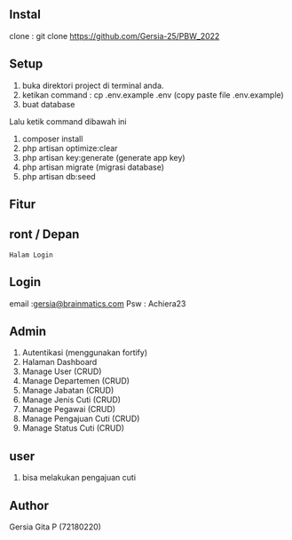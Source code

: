 
## Instal

clone : git clone https://github.com/Gersia-25/PBW_2022

## Setup
1. buka direktori project di terminal anda.
2. ketikan command : cp .env.example .env (copy paste file .env.example)
3. buat database

Lalu ketik command dibawah ini

1. composer install
2. php artisan optimize:clear
3. php artisan key:generate (generate app key)
4. php artisan migrate (migrasi database)
5. php artisan db:seed

## Fitur
## ront / Depan
    Halam Login
## Login
   email :gersia@brainmatics.com
   Psw : Achiera23
## Admin
1. Autentikasi (menggunakan fortify)
2. Halaman Dashboard
3. Manage User (CRUD)
4. Manage Departemen (CRUD)
5. Manage Jabatan (CRUD)
6. Manage Jenis Cuti  (CRUD)
7. Manage Pegawai (CRUD)
8. Manage Pengajuan Cuti (CRUD)
9. Manage Status Cuti (CRUD)

## user 
1. bisa melakukan pengajuan cuti

## Author
Gersia Gita P (72180220)
